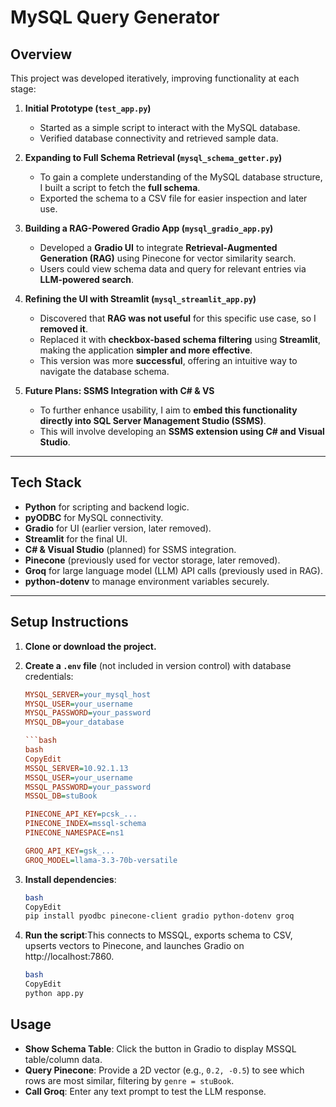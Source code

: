 # MySQL Query Generator

## Overview

This project was developed iteratively, improving functionality at each stage:

1. **Initial Prototype (`test_app.py`)**

   - Started as a simple script to interact with the MySQL database.
   - Verified database connectivity and retrieved sample data.

2. **Expanding to Full Schema Retrieval (`mysql_schema_getter.py`)**

   - To gain a complete understanding of the MySQL database structure, I built a script to fetch the **full schema**.
   - Exported the schema to a CSV file for easier inspection and later use.

3. **Building a RAG-Powered Gradio App (`mysql_gradio_app.py`)**

   - Developed a **Gradio UI** to integrate **Retrieval-Augmented Generation (RAG)** using Pinecone for vector similarity search.
   - Users could view schema data and query for relevant entries via **LLM-powered search**.

4. **Refining the UI with Streamlit (`mysql_streamlit_app.py`)**

   - Discovered that **RAG was not useful** for this specific use case, so I **removed it**.
   - Replaced it with **checkbox-based schema filtering** using **Streamlit**, making the application **simpler and more effective**.
   - This version was more **successful**, offering an intuitive way to navigate the database schema.

5. **Future Plans: SSMS Integration with C# & VS**
   - To further enhance usability, I aim to **embed this functionality directly into SQL Server Management Studio (SSMS)**.
   - This will involve developing an **SSMS extension using C# and Visual Studio**.

---

## **Tech Stack**

- **Python** for scripting and backend logic.
- **pyODBC** for MySQL connectivity.
- **Gradio** for UI (earlier version, later removed).
- **Streamlit** for the final UI.
- **C# & Visual Studio** (planned) for SSMS integration.
- **Pinecone** (previously used for vector storage, later removed).
- **Groq** for large language model (LLM) API calls (previously used in RAG).
- **python-dotenv** to manage environment variables securely.

---

## **Setup Instructions**

1. **Clone or download the project.**
2. **Create a `.env` file** (not included in version control) with database credentials:

   ````ini
   MYSQL_SERVER=your_mysql_host
   MYSQL_USER=your_username
   MYSQL_PASSWORD=your_password
   MYSQL_DB=your_database

   ```bash
   bash
   CopyEdit
   MSSQL_SERVER=10.92.1.13
   MSSQL_USER=your_username
   MSSQL_PASSWORD=your_password
   MSSQL_DB=stuBook

   PINECONE_API_KEY=pcsk_...
   PINECONE_INDEX=mssql-schema
   PINECONE_NAMESPACE=ns1

   GROQ_API_KEY=gsk_...
   GROQ_MODEL=llama-3.3-70b-versatile

   ````

3. **Install dependencies**:

   ```bash
   bash
   CopyEdit
   pip install pyodbc pinecone-client gradio python-dotenv groq

   ```

4. **Run the script**:This connects to MSSQL, exports schema to CSV, upserts vectors to Pinecone, and launches Gradio on http://localhost:7860.

   ```bash
   bash
   CopyEdit
   python app.py

   ```

## Usage

- **Show Schema Table**: Click the button in Gradio to display MSSQL table/column data.
- **Query Pinecone**: Provide a 2D vector (e.g., `0.2, -0.5`) to see which rows are most similar, filtering by `genre = stuBook`.
- **Call Groq**: Enter any text prompt to test the LLM response.
